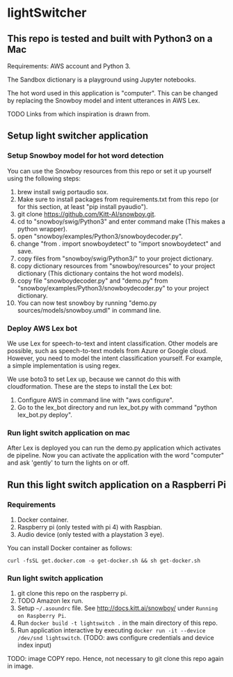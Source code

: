 # lightSwitcher

## This repo is tested and built with Python3 on a Mac

Requirements: AWS account and Python 3.

The Sandbox dictionary is a playground using Jupyter notebooks.

The hot word used in this application is "computer". This can be changed by replacing the Snowboy model and intent utterances in AWS Lex.

TODO Links from which inspiration is drawn from.

## Setup light switcher application

### Setup Snowboy model for hot word detection

You can use the Snowboy resources from this repo or set it up yourself using the following steps:

1. brew install swig portaudio sox.
2. Make sure to install packages from requirements.txt from this repo (or for this section, at least "pip install pyaudio").
3. git clone <https://github.com/Kitt-AI/snowboy.git>.
4. cd to "snowboy/swig/Python3" and enter command make (This makes a python wrapper).
5. open "snowboy/examples/Python3/snowboydecoder.py".
6. change "from . import snowboydetect" to "import snowboydetect" and save.
7. copy files from "snowboy/swig/Python3/" to your project dictionary.
8. copy dictionary resources from "snowboy/resources" to your project dictionary (This dictionary contains the hot word models).
9. copy file "snowboydecoder.py" and "demo.py" from "snowboy/examples/Python3/snowboydecoder.py" to your project dictionary.
10. You can now test snowboy by running "demo.py sources/models/snowboy.umdl" in command line.

### Deploy AWS Lex bot 

We use Lex for speech-to-text and intent classification. Other models are possible, such as speech-to-text models from Azure or Google cloud. However, you need to model the intent classification yourself. For example, a simple implementation is using regex.

We use boto3 to set Lex up, because we cannot do this with cloudformation. These are the steps to install the Lex bot:

1. Configure AWS in command line with "aws configure".
2. Go to the lex_bot directory and run lex_bot.py with command "python lex_bot.py deploy".

### Run light switch application on mac

After Lex is deployed you can run the demo.py application which activates de pipeline. Now you can activate the application with the word "computer" and ask 'gently' to turn the lights on or off.

## Run this light switch application on a Raspberri Pi

### Requirements

1. Docker container.
2. Raspberry pi (only tested with pi 4) with Raspbian.
3. Audio device (only tested with a playstation 3 eye).

You can install Docker container as follows:

```
curl -fsSL get.docker.com -o get-docker.sh && sh get-docker.sh
```

### Run light switch application

1. git clone this repo on the raspberry pi.
2. TODO Amazon lex run.
3. Setup `~/.asoundrc` file. See <http://docs.kitt.ai/snowboy/> under `Running on Raspberry Pi`.
4. Run `docker build -t lightswitch .` in the main directory of this repo.
5. Run application interactive by executing `docker run -it --device /dev/snd lightswitch`. (TODO: aws configure credentials and device index input)

TODO: image COPY repo. Hence, not necessary to git clone this repo again in image.
